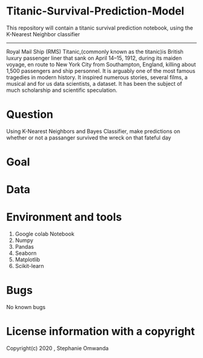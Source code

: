 # Titanic-Survival-Prediction-Model
This repository will contain a titanic survival prediction notebook, using the K-Nearest Neighbor classifier

*****************************************************************************************************************************

Royal Mail Ship (RMS) Titanic,(commonly known as the titanic)is British luxury passenger liner that sank on April 14–15, 1912, during its maiden voyage, en route to New York City from Southampton, England, killing about 1,500 passengers and ship personnel. It is arguably one of the most famous tragedies in modern history. It inspired numerous stories, several films, a musical and for us data scientists, a dataset. It has been the subject of much scholarship and scientific speculation.

# Question

Using K-Nearest Neighbors and Bayes Classifier, make predictions on whether or not a passanger survived the wreck on that fateful day

# Goal

# Data

# Environment and tools

1. Google colab Notebook
2. Numpy
3. Pandas
4. Seaborn
5. Matplotlib
6. Scikit-learn

# Bugs 

No known bugs 

# License information with a copyright

Copyright(c) 2020 , Stephanie Omwanda
